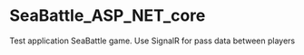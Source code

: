 # SeaBattle_ASP_NET_core
Test application
SeaBattle game.
Use SignalR for pass data between players
